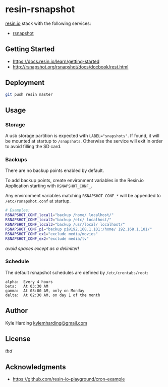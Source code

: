 # resin-rsnapshot

[resin.io](https://resin.io/) stack with the following services:
* [rsnapshot](http://rsnapshot.org/)

## Getting Started

* https://docs.resin.io/learn/getting-started
* http://rsnapshot.org/rsnapshot/docs/docbook/rest.html

## Deployment

```bash
git push resin master
```

## Usage

### Storage
A usb storage partition is expected with `LABEL="snapshots"`.
If found, it will be mounted at startup to `/snapshots`.
Otherwise the service will exit in order to avoid filling the SD card.

### Backups
There are no backup points enabled by default.

To add backup points, create environment variables in the Resin.io Application starting
with `RSNAPSHOT_CONF_`.

Any environment variables matching `RSNAPSHOT_CONF_*` will be appended
to `/etc/rsnapshot.conf` at startup.

```bash
# Examples:
RSNAPSHOT_CONF_local1="backup /home/ localhost/"
RSNAPSHOT_CONF_local2="backup /etc/ localhost/"
RSNAPSHOT_CONF_local3="backup /usr/local/ localhost/"
RSNAPSHOT_CONF_pi="backup pi@192.168.1.101:/home/ 192.168.1.101/"
RSNAPSHOT_CONF_ex1="exclude media/movies"
RSNAPSHOT_CONF_ex2="exclude media/tv"
```

_avoid spaces except as a delimiter!_

### Schedule

The default rsnapshot schedules are defined by `/etc/crontabs/root`:
```
alpha:	Every 4 hours
beta:	At 03:30 AM
gamma:	At 03:00 AM, only on Monday
delta:	At 02:30 AM, on day 1 of the month
```

## Author

Kyle Harding <kylemharding@gmail.com>

## License

_tbd_

## Acknowledgments

* https://github.com/resin-io-playground/cron-example
